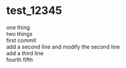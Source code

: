 # test_12345
one thing  
two things  
first commit  
add a second line and modify the second line  
add a third line  
fourth
fifth
